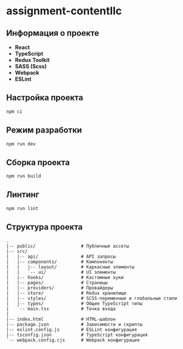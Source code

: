 # assignment-contentllc

## Информация о проекте

- **React**
- **TypeScript**
- **Redux Toolkit**
- **SASS (Scss)**
- **Webpack**
- **ESLint**

## Настройка проекта

```bash
npm ci
```

## Режим разработки

```bash
npm run dev
```

## Сборка проекта

```bash
npm run build
```

## Линтинг

```bash
npm run lint
```

## Структура проекта
```
.
|-- public/                 # Публичные ассеты
|-- src/
|   |-- api/                # API запросы
|   |-- components/         # Компоненты
|   |   |-- layout/         # Каркасные элементы
|   |   `-- ui/             # UI элементы
|   |-- hooks/              # Кастомные хуки
|   |-- pages/              # Страницы
|   |-- providers/          # Провайдеры
|   |-- store/              # Redux хранилище
|   |-- styles/             # SCSS-переменные и глобальные стили
|   |-- types/              # Общие TypeScript типы
|   `-- main.tsx            # Точка входа
|
|-- index.html              # HTML-шаблон
|-- package.json            # Зависимости и скрипты
|-- eslint.config.js        # ESLint конфигурация
|-- tsconfig.json           # TypeScript конфигурация
`-- webpack.config.cjs      # Webpack конфигурация
```
